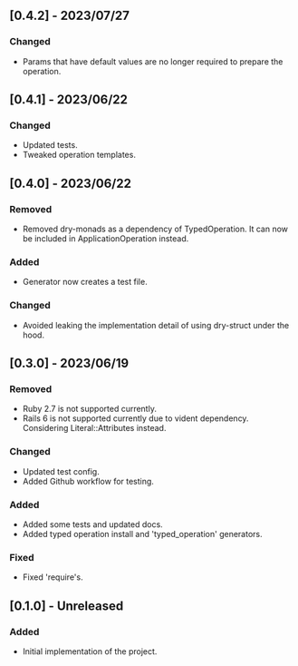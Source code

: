 ## [0.4.2] - 2023/07/27

### Changed

- Params that have default values are no longer required to prepare the operation.

## [0.4.1] - 2023/06/22

### Changed

- Updated tests.
- Tweaked operation templates.

## [0.4.0] - 2023/06/22

### Removed

- Removed dry-monads as a dependency of TypedOperation. It can now be included in ApplicationOperation instead.

### Added

- Generator now creates a test file.

### Changed

- Avoided leaking the implementation detail of using dry-struct under the hood.

## [0.3.0] - 2023/06/19

### Removed

- Ruby 2.7 is not supported currently.
- Rails 6 is not supported currently due to vident dependency. Considering Literal::Attributes instead.

### Changed

- Updated test config.
- Added Github workflow for testing.

### Added

- Added some tests and updated docs.
- Added typed operation install and 'typed_operation' generators.

### Fixed

- Fixed 'require's.

## [0.1.0] - Unreleased

### Added

- Initial implementation of the project.
